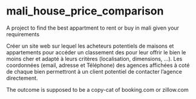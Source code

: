 # mali_house_price_comparison
A project to find the best appartment to rent or buy in mali given your requirements

Créer un site web sur lequel les acheteurs potentiels de maisons et appartements pour accéder un classement des pour leur offrir le bien le moins cher et adapté à leurs critères (localisation, dimensions, …). Les coordonnées (email, adresse et Téléphone) des agences affichées à coté de chaque bien permettront à un client potentiel de contacter l’agence directement.

The outcome is supposed to be a copy-cat of booking.com or zillow.com
